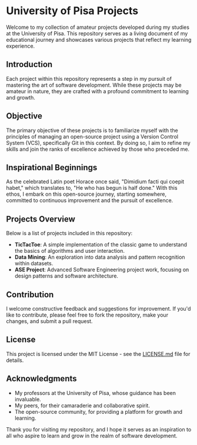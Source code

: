 # University of Pisa Projects

Welcome to my collection of amateur projects developed during my studies at the University of Pisa. This repository serves as a living document of my educational journey and showcases various projects that reflect my learning experience.

## Introduction

Each project within this repository represents a step in my pursuit of mastering the art of software development. While these projects may be amateur in nature, they are crafted with a profound commitment to learning and growth.

## Objective

The primary objective of these projects is to familiarize myself with the principles of managing an open-source project using a Version Control System (VCS), specifically Git in this context. By doing so, I aim to refine my skills and join the ranks of excellence achieved by those who preceded me.

## Inspirational Beginnings

As the celebrated Latin poet Horace once said, "Dimidium facti qui coepit habet," which translates to, "He who has begun is half done." With this ethos, I embark on this open-source journey, starting somewhere, committed to continuous improvement and the pursuit of excellence.

## Projects Overview

Below is a list of projects included in this repository:

- **TicTacToe**: A simple implementation of the classic game to understand the basics of algorithms and user interaction.
- **Data Mining**: An exploration into data analysis and pattern recognition within datasets.
- **ASE Project**: Advanced Software Engineering project work, focusing on design patterns and software architecture.

## Contribution

I welcome constructive feedback and suggestions for improvement. If you'd like to contribute, please feel free to fork the repository, make your changes, and submit a pull request.

## License

This project is licensed under the MIT License - see the [LICENSE.md](LICENSE) file for details.

## Acknowledgments

- My professors at the University of Pisa, whose guidance has been invaluable.
- My peers, for their camaraderie and collaborative spirit.
- The open-source community, for providing a platform for growth and learning.

Thank you for visiting my repository, and I hope it serves as an inspiration to all who aspire to learn and grow in the realm of software development.

